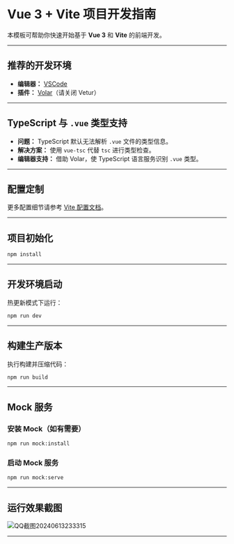 # Vue 3 + Vite 项目开发指南

本模板可帮助你快速开始基于 **Vue 3** 和 **Vite** 的前端开发。

---

## 推荐的开发环境

- **编辑器：** [VSCode](https://code.visualstudio.com/)
- **插件：** [Volar](https://marketplace.visualstudio.com/items?itemName=Vue.volar)（请关闭 Vetur）

---

## TypeScript 与 `.vue` 类型支持

- **问题：** TypeScript 默认无法解析 `.vue` 文件的类型信息。
- **解决方案：** 使用 `vue-tsc` 代替 `tsc` 进行类型检查。
- **编辑器支持：** 借助 Volar，使 TypeScript 语言服务识别 `.vue` 类型。

---

## 配置定制

更多配置细节请参考 [Vite 配置文档](https://vitejs.dev/config/)。

---

## 项目初始化

```sh
npm install
```

---

## 开发环境启动

热更新模式下运行：

```sh
npm run dev
```

---

## 构建生产版本

执行构建并压缩代码：

```sh
npm run build
```

---

## Mock 服务

### 安装 Mock（如有需要）

```sh
npm run mock:install
```

### 启动 Mock 服务

```sh
npm run mock:serve
```

---

## 运行效果截图

![QQ截图20240613233315](https://github.com/Long-Ge7/Property-Management-UI/assets/57677273/280e8e9b-126d-4811-ace4-64f708bbc621)

---


